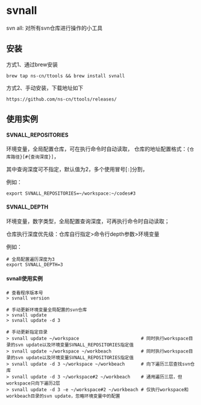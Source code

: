 # svnall
svn all: 对所有svn仓库进行操作的小工具

## 安装
方式1、通过brew安装
```shell
brew tap ns-cn/ttools && brew install svnall
```
方式2、手动安装，下载地址如下
```
https://github.com/ns-cn/ttools/releases/
```

## 使用实例
#### SVNALL_REPOSITORIES
环境变量，全局配置仓库，可在执行命令时自动读取， 仓库的地址配置格式：```{仓库路径}[#{查询深度}]```，

其中查询深度可不指定，默认值为2，多个使用冒号[```:```]分割，

例如：
```
export SVNALL_REPOSITORIES=~/workspace:~/codes#3
```

#### SVNALL_DEPTH
环境变量，数字类型，全局配置查询深度，可再执行命令时自动读取；

仓库执行深度优先级：仓库自行指定>命令行depth参数>环境变量

例如：
```
# 全局配置遍历深度为3
export SVNALL_DEPTH=3
```
#### svnall使用实例

```shell
# 查看程序版本号
> svnall version

# 手动更新环境变量全局配置的svn仓库
> svnall update 
> svnall update -d 3

# 手动更新指定目录
> svnall update ~/workspace                       # 同时执行workspace目录的svn update以及环境变量SVNALL_REPOSITORIES指定值
> svnall update ~/workspace ~/workbeach           # 同时执行workspace目录的svn update以及环境变量SVNALL_REPOSITORIES指定值
> svnall update -d 3 ~/workspace ~/workbeach      # 向下遍历三层查找svn仓库
> svnall update -d 3 ~/workspace#2 ~/workbeach    # 通用遍历三层，但workspace只向下遍历2层
> svnall update -d 3 -e ~/workspace#2 ~/workbeach # 仅执行workspace和workbeach目录的svn update，忽略环境变量中的配置
```